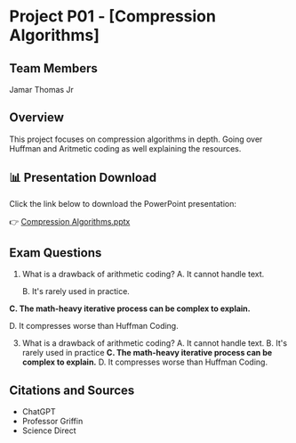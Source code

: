 # Project P01 - [Compression Algorithms]

## Team Members
Jamar Thomas Jr

## Overview
This project focuses on compression algorithms in depth. Going over Huffman and Aritmetic coding as well explaining the resources.

## 📊 Presentation Download

Click the link below to download the PowerPoint presentation:

👉 [Compression Algorithms.pptx](./Compression%20Algorithms.pptx)

## Exam Questions
1. What is a drawback of arithmetic coding?
   A. It cannot handle text.
   
   B. It's rarely used in practice.
   
 **C. The math-heavy iterative process can be complex to explain.**  
 
   D. It compresses worse than Huffman Coding.  
   

3. What is a drawback of arithmetic coding?
   A. It cannot handle text.
   B. It's rarely used in practice
 **C. The math-heavy iterative process can be complex to explain.**
   D. It compresses worse than Huffman Coding.
   


## Citations and Sources
- ChatGPT
- Professor Griffin
- Science Direct
